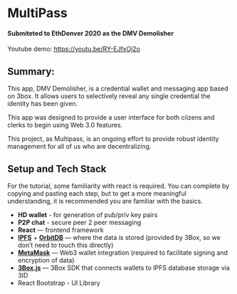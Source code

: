 # MultiPass
#### Submiteted to  EthDenver 2020 as the DMV Demolisher
Youtube demo: https://youtu.be/RY-EJfxOj2o

## Summary:
This app, DMV Demolisher, is a credential wallet and messaging app based on 3box.
It allows users to selectively reveal any single credential the identity has been given. 

This app was designed to provide a user interface for both ciizens and clerks to begin using Web 3.0 features.

This project, as Multipass, is an ongoing effort to provide robust identity management for all of us who are decentralizing.
## Setup and Tech Stack

For the tutorial, some familiarity with react is required. You can complete by copying and pasting each step, but to get a more meaningful understanding, it is recommended you are familiar with the basics.

- **HD wallet** - for generation of pub/priv key pairs
- **P2P chat** - secure peer 2 peer messaging
- **React** — frontend framework
- **[IPFS](https://ipfs.io/)** + **[OrbitDB](https://orbitdb.org/)** — where the data is stored (provided by 3Box, so we don’t need to touch this directly)
- **[MetaMask](https://metamask.io/)** — Web3 wallet integration (required to facilitate signing and encryption of data)
- **[3Box.js](https://docs.3box.io/build/web-apps)** — 3Box SDK that connects wallets to IPFS database storage via 3ID
- React Bootstrap - UI Library

